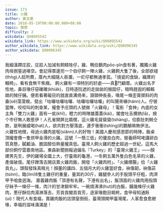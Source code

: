 ```yaml
---
issue: 173
title: 火雞
author: 黃文達
date: 2016-05-19T00:00:00.000+08:00
topic: 懷想
difficulty: 2
wikidata: Q98095542
wikidata_link: https://www.wikidata.org/wiki/Q98095542
author_wikidata_link: https://www.wikidata.org/wiki/Q98096345
author_wikidata: Q98096345
---
```

我細漢蹛庄跤，庄跤人加減有飼精牲仔，雞、鴨佮鵝肉pōo-pîn食有著，獨獨火雞肉毋捌窒過喙空。會記得厝邊兜一个伯仔飼一陣火雞，火雞飼大隻了後，全部欲褪(thǹg)人趁所費，厝內大細隨人吞瀾，一疕仔都無通孝孤，「燒瓷的食缺，織蓆的睏椅」，看有食無干焦癮。
飼火雞有一項特別的好處——真𠢕鬥顧厝。火雞出名歹性地，鼻目喙仔惡確確(khia̍k)，日時逐阮遮的走拋拋的猴囡仔，暗時趕遐的賴賴趖的賊仔脯。便若看著礙目的就直直瀳倚來，頷頸伸長長，喙尾一條歪膏揤斜的肉垂(sê)蕩蕩幌，發出「咕囉咕囉咕囉、咕囉咕囉咕囉」的叫聲來嚇(hánn)人。佇彼當陣，咬咬叫的刺查某，攏會予庄頭的人號做「火雞母」！電影「食神」內底的女主角「雙刀火雞」面有一疧(khî)，瞪力的時陣雄蓋蓋(kài)，閣會吐舌攪抐(lā)，規个市仔無人敢惹伊！人孔雀開屏比媠䆀，這火雞毛聳聳聳(tshàng)，佮膨肚刺䲅仝款，是咧展威喝(hat)人，欲共對方壓落底，連歹衝衝(tshìng)的鵝鵤嘛無伊法。
火雞性地䆀，毋過火雞肉是唌(siânn)人的好物！美國人慶祝感恩節的時陣，飯桌頂攏會攢一隻烘甲金滑的火雞。這號「一懸三低」的優良白肉，營養師呵咾講卵白質真懸，膩瓤油、膽固醇佮熱量攏真低。臺灣人飼火雞的歷史超過一世紀，這馬大部份飼佇雲嘉南地區。東森新聞捌報過偏名『Turkey』的「臺灣火雞王」——顏建男先生，伊的雞場全國上大，佇臺南的龜港，一冬飼五萬外隻白色毛草的火雞，產值破億。尾仔蹽落去開店賣火雞肉飯，開發「火雞肉拊」、「火雞煙腸」佮「火雞貢丸」，頭殼發珠真精光！顏董的講四、五個月大的火雞當好食，袂傷韌，袂傷茈(tsínn)，臨(lím)8隻土雞仔的重量，量其約30斤，雞腿參人的手股頭平仔粗，肉濟甲予咱食迵海。
嘉義雞肉飯「頂港有名聲，下港有出名」，飯頂面的火雞肉用指頭仔絲予一條仔一條，肉汁的甘津鎖牢牢。一碗燒沸沸(hut)的白飯，鋪幾條仔火雞肉，蔥仔酥佮肉湯淋落去，芳貢貢閣貢貢芳，逐家喙飽目睭枵，食甲毋知通飫(uì)！現代人有食福，賣雞肉飯的店頭窒倒街，臺灣頭開甲臺灣尾，人客愈食愈紲喙，幸福的滋味滿滿是！
